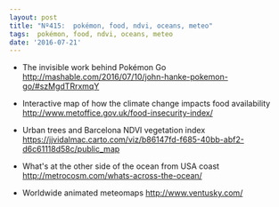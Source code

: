 ```yaml
---
layout: post
title: "Nº415:  pokémon, food, ndvi, oceans, meteo"
tags:  pokémon, food, ndvi, oceans, meteo
date: '2016-07-21'
---
```


* The invisible work behind Pokémon Go
  http://mashable.com/2016/07/10/john-hanke-pokemon-go/#szMgdTRrxmqY

* Interactive map of how the climate change impacts food availability
  http://www.metoffice.gov.uk/food-insecurity-index/

* Urban trees and Barcelona NDVI vegetation index
  https://jjvidalmac.carto.com/viz/b86147fd-f685-40bb-abf2-d6c61118d58c/public_map

* What's at the other side of the ocean from USA coast
  http://metrocosm.com/whats-across-the-ocean/

* Worldwide animated meteomaps
  http://www.ventusky.com/
